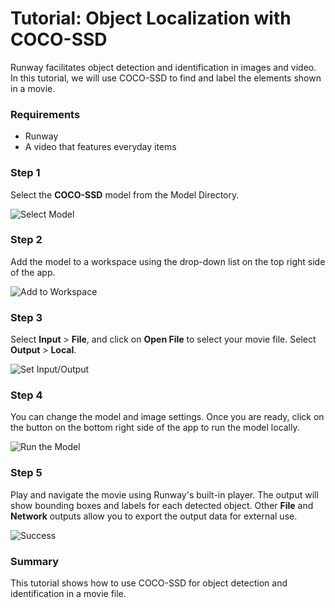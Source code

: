 # Tutorial: Object Localization with COCO-SSD

Runway facilitates object detection and identification in images and video.
In this tutorial, we will use COCO-SSD to find and label the elements shown in a movie.

### Requirements
* Runway
* A video that features everyday items

### Step 1

Select the **COCO-SSD** model from the Model Directory.

![Select Model](assets/images/tutorials/tutorial_cocossd/01_select_model.png)

### Step 2

Add the model to a workspace using the drop-down list on the top right
side of the app.

![Add to Workspace](assets/images/tutorials/tutorial_cocossd/02_add_to_workspace.png)

### Step 3

Select **Input** > **File**, and click on **Open File** to select
your movie file.
Select **Output** > **Local**.

![Set Input/Output](assets/images/tutorials/tutorial_cocossd/03_set_io.png)

### Step 4

You can change the model and image settings. Once you are ready, click on the button on the bottom right side of the app to run
the model locally.  

![Run the Model](assets/images/tutorials/tutorial_cocossd/04_start.png)

### Step 5

Play and navigate the movie using Runway's built-in player. The output
will show bounding boxes and labels for each detected object. Other
**File** and **Network** outputs allow you to export the output data
for external use.

![Success](assets/images/tutorials/tutorial_cocossd/05_success.png)

### Summary

This tutorial shows how to use COCO-SSD for object detection and
identification in a movie file.
